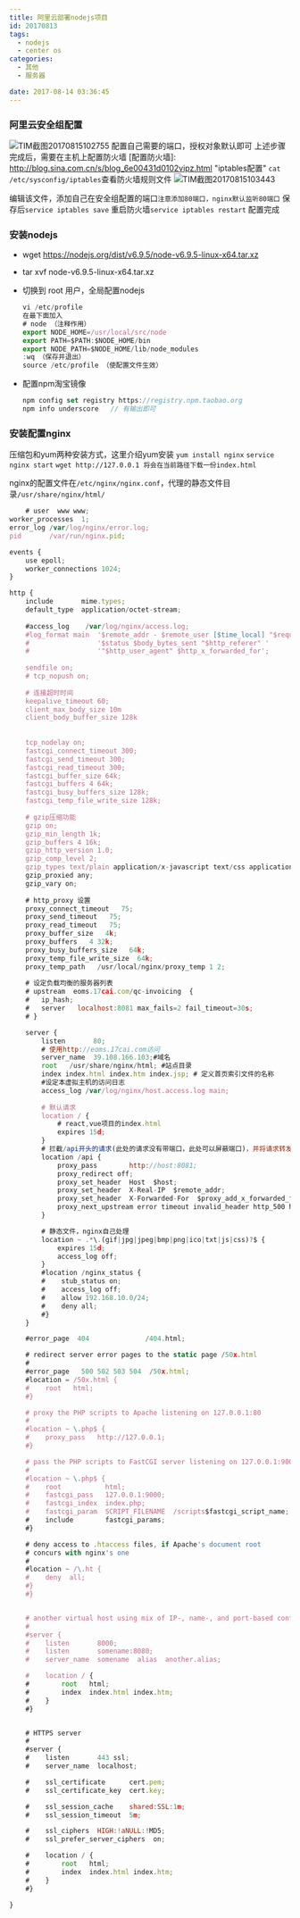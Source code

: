 ```yaml
---
title: 阿里云部署nodejs项目
id: 20170813
tags:
  - nodejs
  - center os
categories:
  - 其他
  - 服务器

date: 2017-08-14 03:36:45
---
```

### 阿里云安全组配置
![TIM截图20170815102755](../images/TIM截图20170815102755.png)
配置自己需要的端口，授权对象默认即可
上述步骤完成后，需要在主机上配置防火墙
[配置防火墙]: http://blog.sina.com.cn/s/blog_6e00431d0102vipz.html	"iptables配置"
`cat /etc/sysconfig/iptables`查看防火墙规则文件
![TIM截图20170815103443](../images/TIM截图20170815103443.png)

编辑该文件，添加自己在安全组配置的端口`注意添加80端口，nginx默认监听80端口`
保存后`service iptables save`
重启防火墙`service iptables restart`
配置完成

### 安装nodejs
* wget https://nodejs.org/dist/v6.9.5/node-v6.9.5-linux-x64.tar.xz
* tar xvf node-v6.9.5-linux-x64.tar.xz
* 切换到 root 用户，全局配置nodejs
  ``` javascript
  vi /etc/profile
  在最下面加入
  # node （注释作用）
  export NODE_HOME=/usr/local/src/node
  export PATH=$PATH:$NODE_HOME/bin  
  export NODE_PATH=$NODE_HOME/lib/node_modules 
  :wq （保存并退出）
  source /etc/profile （使配置文件生效）
  ```

* 配置npm淘宝镜像
  ``` javascript
  npm config set registry https://registry.npm.taobao.org 
  npm info underscore	// 有输出即可
  ```

### 安装配置nginx

压缩包和yum两种安装方式，这里介绍yum安装
`yum install nginx`
`service nginx start`
`wget http://127.0.0.1 将会在当前路径下载一份index.html`

[nginx配置]: https://yq.aliyun.com/articles/47359

nginx的配置文件在`/etc/nginx/nginx.conf`，代理的静态文件目录`/usr/share/nginx/html/`

``` javascript
	# user  www www;
worker_processes  1;
error_log /var/log/nginx/error.log;
pid       /var/run/nginx.pid;

events {
	use epoll;
	worker_connections 1024; 
}

http {	
	include       mime.types;
	default_type  application/octet-stream;
	
    #access_log    /var/log/nginx/access.log;
	#log_format main  '$remote_addr - $remote_user [$time_local] "$request" '
    #                 '$status $body_bytes_sent "$http_referer" '
    #                 '"$http_user_agent" $http_x_forwarded_for';
	
	sendfile on;
	# tcp_nopush on;
	
	# 连接超时时间
	keepalive_timeout 60;
	client_max_body_size 10m
	client_body_buffer_size 128k
	
	
	tcp_nodelay on;
	fastcgi_connect_timeout 300;
	fastcgi_send_timeout 300;
	fastcgi_read_timeout 300;
	fastcgi_buffer_size 64k;
	fastcgi_buffers 4 64k;
	fastcgi_busy_buffers_size 128k;
	fastcgi_temp_file_write_size 128k;
	
  	# gzip压缩功能
	gzip on;
	gzip_min_length 1k;
	gzip_buffers 4 16k;
	gzip_http_version 1.0;
	gzip_comp_level 2;
	gzip_types text/plain application/x-javascript text/css application/xml;
	gzip_proxied any;
	gzip_vary on;
	
	# http_proxy 设置
    proxy_connect_timeout   75;
    proxy_send_timeout   75;
    proxy_read_timeout   75;
    proxy_buffer_size   4k;
    proxy_buffers   4 32k;
    proxy_busy_buffers_size   64k;
    proxy_temp_file_write_size  64k;
    proxy_temp_path   /usr/local/nginx/proxy_temp 1 2;
	
	# 设定负载均衡的服务器列表
	# upstream  eoms.17cai.com/qc-invoicing  {
	#	ip_hash;
	#	server   localhost:8081 max_fails=2 fail_timeout=30s;
	# }

	server {
		listen       80;
		# 使用http://eoms.17cai.com访问
		server_name  39.108.166.103;#域名
		root   /usr/share/nginx/html; #站点目录
        index index.html index.htm index.jsp; # 定义首页索引文件的名称
		#设定本虚拟主机的访问日志
		access_log /var/log/nginx/host.access.log main;
		
		# 默认请求
		location / {
            # react,vue项目的index.html
            expires 15d;
        }
        # 拦截/api开头的请求(此处的请求没有带端口，此处可以屏蔽端口)，并将请求转发至http://host:8081
     	location /api {
            proxy_pass        http://host:8081;
			proxy_redirect off;
			proxy_set_header  Host  $host;
			proxy_set_header  X-Real-IP  $remote_addr;
			proxy_set_header  X-Forwarded-For  $proxy_add_x_forwarded_for;
			proxy_next_upstream error timeout invalid_header http_500 http_502 http_503 http_504;
        }

		# 静态文件，nginx自己处理
		location ~ .*\.(gif|jpg|jpeg|bmp|png|ico|txt|js|css)?$ {
			expires 15d;
			access_log off;
		}
		#location /nginx_status {
        #    stub_status on;
        #    access_log off;
        #    allow 192.168.10.0/24;
        #    deny all;
        #}
	}

	#error_page  404              /404.html;

	# redirect server error pages to the static page /50x.html
	#
	#error_page   500 502 503 504  /50x.html;
	#location = /50x.html {
	#    root   html;
	#}

	# proxy the PHP scripts to Apache listening on 127.0.0.1:80
	#
	#location ~ \.php$ {
	#    proxy_pass   http://127.0.0.1;
	#}

	# pass the PHP scripts to FastCGI server listening on 127.0.0.1:9000
	#
	#location ~ \.php$ {
	#    root           html;
	#    fastcgi_pass   127.0.0.1:9000;
	#    fastcgi_index  index.php;
	#    fastcgi_param  SCRIPT_FILENAME  /scripts$fastcgi_script_name;
	#    include        fastcgi_params;
	#}

	# deny access to .htaccess files, if Apache's document root
	# concurs with nginx's one
	#
	#location ~ /\.ht {
	#    deny  all;
	#}
	#}


	# another virtual host using mix of IP-, name-, and port-based configuration
	#
	#server {
	#    listen       8000;
	#    listen       somename:8080;
	#    server_name  somename  alias  another.alias;

	#    location / {
	#        root   html;
	#        index  index.html index.htm;
	#    }
	#}


	# HTTPS server
	#
	#server {
	#    listen       443 ssl;
	#    server_name  localhost;

	#    ssl_certificate      cert.pem;
	#    ssl_certificate_key  cert.key;

	#    ssl_session_cache    shared:SSL:1m;
	#    ssl_session_timeout  5m;

	#    ssl_ciphers  HIGH:!aNULL:!MD5;
	#    ssl_prefer_server_ciphers  on;

	#    location / {
	#        root   html;
	#        index  index.html index.htm;
	#    }
	#}

}
```

